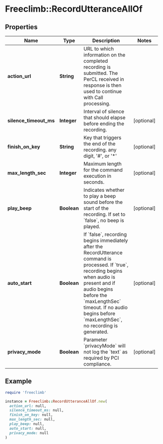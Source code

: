 # Freeclimb::RecordUtteranceAllOf

## Properties

| Name | Type | Description | Notes |
| ---- | ---- | ----------- | ----- |
| **action_url** | **String** | URL to which information on the completed recording is submitted. The PerCL received in response is then used to continue with Call processing. |  |
| **silence_timeout_ms** | **Integer** | Interval of silence that should elapse before ending the recording. | [optional] |
| **finish_on_key** | **String** | Key that triggers the end of the recording. any digit, &#39;#&#39;, or &#39;*&#39; | [optional] |
| **max_length_sec** | **Integer** | Maximum length for the command execution in seconds. | [optional] |
| **play_beep** | **Boolean** | Indicates whether to play a beep sound before the start of the recording. If set to &#x60;false&#x60;, no beep is played. | [optional] |
| **auto_start** | **Boolean** | If &#x60;false&#x60;, recording begins immediately after the RecordUtterance command is processed. If &#x60;true&#x60;, recording begins when audio is present and if audio begins before the &#x60;maxLengthSec&#x60; timeout. If no audio begins before &#x60;maxLengthSec&#x60;, no recording is generated. | [optional] |
| **privacy_mode** | **Boolean** | Parameter &#x60;privacyMode&#x60; will not log the &#x60;text&#x60; as required by PCI compliance. | [optional] |

## Example

```ruby
require 'freeclimb'

instance = Freeclimb::RecordUtteranceAllOf.new(
  action_url: null,
  silence_timeout_ms: null,
  finish_on_key: null,
  max_length_sec: null,
  play_beep: null,
  auto_start: null,
  privacy_mode: null
)
```

